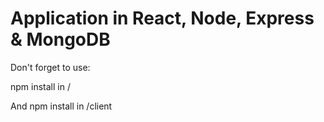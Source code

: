 # Application in React, Node, Express & MongoDB

Don't forget to use:

npm install in /

And npm install in /client
